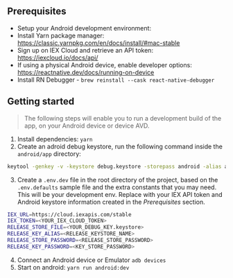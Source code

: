 
## Prerequisites

- Setup your Android development environment:
- Install Yarn package manager: https://classic.yarnpkg.com/en/docs/install/#mac-stable
- Sign up on IEX Cloud and retrieve an API token: https://iexcloud.io/docs/api/
- If using a physical Android device, enable developer options: https://reactnative.dev/docs/running-on-device
- Install RN Debugger - `brew reinstall --cask react-native-debugger
`


## Getting started

> The following steps will enable you to run a development build of the app, on your Android device or device AVD.

1. Install dependencies: `yarn`
2. Create an adroid debug keystore, run the following command inside the `android/app` directory:

```Bash
keytool -genkey -v -keystore debug.keystore -storepass android -alias androiddebugkey -keypass android -keyalg RSA -keysize 2048 -validity 10000
```

3. Create a `.env.dev` file in the root directory of the project, based on the `.env.defaults` sample file and the extra constants that you may need. This will be your development env. Replace with your IEX API token and Android keystore information created in the _Prerequisites_ section.

```Bash
IEX_URL=https://cloud.iexapis.com/stable
IEX_TOKEN=<YOUR_IEX_CLOUD_TOKEN>
RELEASE_STORE_FILE=<YOUR_DEBUG_KEY.keystore>
RELEASE_KEY_ALIAS=<RELEASE_KEYSTORE_NAME>
RELEASE_STORE_PASSWORD=<RELEASE_STORE_PASSWORD>
RELEASE_KEY_PASSWORD=<KEY_STORE_PASSWORD>
```
4. Connect an Android device or Emulator `adb devices`
5. Start on android: `yarn run android:dev`
